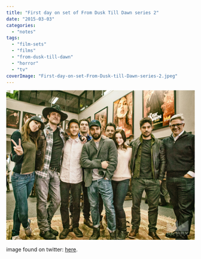 ```yaml
---
title: "First day on set of From Dusk Till Dawn series 2"
date: "2015-03-03"
categories: 
  - "notes"
tags: 
  - "film-sets"
  - "films"
  - "from-dusk-till-dawn"
  - "horror"
  - "tv"
coverImage: "First-day-on-set-From-Dusk-till-Dawn-series-2.jpeg"
---
```


[![](images/First-day-on-set-From-Dusk-till-Dawn-series-2.jpeg)](https://davidpeach.co.uk/wp-content/uploads/2023/03/First-day-on-set-From-Dusk-till-Dawn-series-2.jpeg)

image found on twitter: [here](https://twitter.com/Rodriguez/status/572561336325971969).
